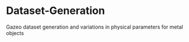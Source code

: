 # Dataset-Generation
Gazeo dataset generation and variations in physical parameters for metal objects 
